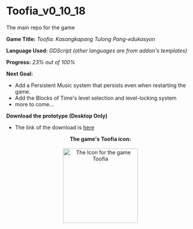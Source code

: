 # Toofia_v0_10_18
 The main repo for the game

**Game Title:** *Toofia: Kasangkapang Tulong Pang-edukasyon*

**Language Used:** *GDScript (other languages are from addon's templates)*

**Progress:** *23% out of 100%*

**Next Goal:**
- Add a Persistent Music system that persists even when restarting the game.
- Add the Blocks of Time's level selection and level-locking system
- more to come... 

**Download the prototype (Desktop Only)**
- The link of the download is [here](https://www.mediafire.com/file/xssqrq791901q3s/ToofiaV1.0.10_18.exe/file)


<p align="center">
    <b> The game's Toofia icon:</b><br>
    <br>
    <img width="200" src="Toofiav7/Assets/Icons/win7icon.ico" alt="The Icon for the game Toofia" title="Toofia Icon">
</p>



